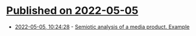 # [Published on 2022-05-05](index.md)

* [2022-05-05, 10:24:28](https://news.ycombinator.com/item?id=31271574) - [Semiotic analysis of a media product. Example](https://oleg.nu/OrQOE8QgdfS351)
